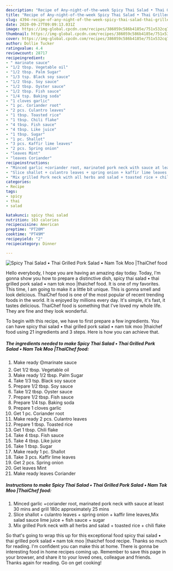 ```yaml
---
description: "Recipe of Any-night-of-the-week Spicy Thai Salad • Thai Grilled Pork Salad • Nam Tok Moo |ThaiChef food"
title: "Recipe of Any-night-of-the-week Spicy Thai Salad • Thai Grilled Pork Salad • Nam Tok Moo |ThaiChef food"
slug: 4394-recipe-of-any-night-of-the-week-spicy-thai-salad-thai-grilled-pork-salad-nam-tok-moo-thaichef-food
date: 2020-09-27T09:09:13.031Z
image: https://img-global.cpcdn.com/recipes/386059c586b4185e/751x532cq70/spicy-thai-salad-•-thai-grilled-pork-salad-•-nam-tok-moo-thaichef-food-recipe-main-photo.jpg
thumbnail: https://img-global.cpcdn.com/recipes/386059c586b4185e/751x532cq70/spicy-thai-salad-•-thai-grilled-pork-salad-•-nam-tok-moo-thaichef-food-recipe-main-photo.jpg
cover: https://img-global.cpcdn.com/recipes/386059c586b4185e/751x532cq70/spicy-thai-salad-•-thai-grilled-pork-salad-•-nam-tok-moo-thaichef-food-recipe-main-photo.jpg
author: Dollie Tucker
ratingvalue: 4.4
reviewcount: 28717
recipeingredient:
- " marinate sauce"
- "1/2 tbsp. Vegetable oil"
- "1/2 tbsp. Palm Sugar"
- "1/3 tsp. Black soy sauce"
- "1/2 tbsp. Soy sauce"
- "1/2 tbsp. Oyster sauce"
- "1/2 tbsp. Fish sauce"
- "1/4 tsp. Baking soda"
- "1 cloves garlic"
- "1 pc. Coriander root"
- "2 pcs. Culantro leaves"
- "1 tbsp. Toasted rice"
- "1 tbsp. Chili flake"
- "4 tbsp. Fish sauce"
- "4 tbsp. Like juice"
- "1 tbsp. Sugar"
- "1 pc. Shallot"
- "3 pcs. Kaffir lime leaves"
- "2 pcs. Spring onion"
- "leaves Mint"
- "leaves Coriander"
recipeinstructions:
- "Minced garlic +coriander root, marinated pork neck with sauce at least 30 mins and grill 180c approximately 25 mins"
- "Slice shallot + culantro leaves + spring onion + kaffir lime leaves,Mix salad sauce lime juice + fish sauce + sugar"
- "Mix grilled Pork neck with all herbs and salad + toasted rice + chili flake"
categories:
- Recipe
tags:
- spicy
- thai
- salad

katakunci: spicy thai salad 
nutrition: 163 calories
recipecuisine: American
preptime: "PT20M"
cooktime: "PT49M"
recipeyield: "2"
recipecategory: Dinner

---
```



![Spicy Thai Salad • Thai Grilled Pork Salad • Nam Tok Moo |ThaiChef food](https://img-global.cpcdn.com/recipes/386059c586b4185e/751x532cq70/spicy-thai-salad-•-thai-grilled-pork-salad-•-nam-tok-moo-thaichef-food-recipe-main-photo.jpg)

Hello everybody, I hope you are having an amazing day today. Today, I'm gonna show you how to prepare a distinctive dish, spicy thai salad • thai grilled pork salad • nam tok moo |thaichef food. It is one of my favorites. This time, I am going to make it a little bit unique. This is gonna smell and look delicious.
ThaiChef food is one of the most popular of recent trending foods in the world. It is enjoyed by millions every day. It's simple, it's fast, it tastes delicious. ThaiChef food is something that I've loved my whole life. They are fine and they look wonderful.


To begin with this recipe, we have to first prepare a few ingredients. You can have spicy thai salad • thai grilled pork salad • nam tok moo |thaichef food using 21 ingredients and 3 steps. Here is how you can achieve that.

<!--inarticleads1-->

##### The ingredients needed to make Spicy Thai Salad • Thai Grilled Pork Salad • Nam Tok Moo |ThaiChef food:

1. Make ready  🟡marinate sauce
1. Get 1/2 tbsp. Vegetable oil
1. Make ready 1/2 tbsp. Palm Sugar
1. Take 1/3 tsp. Black soy sauce
1. Prepare 1/2 tbsp. Soy sauce
1. Take 1/2 tbsp. Oyster sauce
1. Prepare 1/2 tbsp. Fish sauce
1. Prepare 1/4 tsp. Baking soda
1. Prepare 1 cloves garlic
1. Get 1 pc. Coriander root
1. Make ready 2 pcs. Culantro leaves
1. Prepare 1 tbsp. Toasted rice
1. Get 1 tbsp. Chili flake
1. Take 4 tbsp. Fish sauce
1. Take 4 tbsp. Like juice
1. Take 1 tbsp. Sugar
1. Make ready 1 pc. Shallot
1. Take 3 pcs. Kaffir lime leaves
1. Get 2 pcs. Spring onion
1. Get leaves Mint
1. Make ready leaves Coriander




<!--inarticleads2-->

##### Instructions to make Spicy Thai Salad • Thai Grilled Pork Salad • Nam Tok Moo |ThaiChef food:

1. Minced garlic +coriander root, marinated pork neck with sauce at least 30 mins and grill 180c approximately 25 mins
1. Slice shallot + culantro leaves + spring onion + kaffir lime leaves,Mix salad sauce lime juice + fish sauce + sugar
1. Mix grilled Pork neck with all herbs and salad + toasted rice + chili flake




So that's going to wrap this up for this exceptional food spicy thai salad • thai grilled pork salad • nam tok moo |thaichef food recipe. Thanks so much for reading. I'm confident you can make this at home. There is gonna be interesting food in home recipes coming up. Remember to save this page in your browser, and share it to your loved ones, colleague and friends. Thanks again for reading. Go on get cooking!

